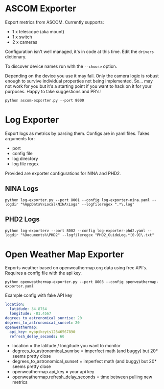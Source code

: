 # ASCOM Exporter
Export metrics from ASCOM.  Currently supports:
* 1 x telescope (aka mount)
* 1 x switch
* 2 x cameras

Configuration isn't well managed, it's in code at this time.  Edit the `drivers` dictionary.

To discover device names run with the `--choose` option.

Depending on the device you use it may fail.  Only the camera logic is robust enough to survive individual properties not being implemented.  So... may not work for you but it's a starting point if you want to hack on it for your purposes.  Happy to take suggestions and PR's!

```shell
python ascom-exporter.py --port 8000
```

# Log Exporter

Export logs as metrics by parsing them.  Configs are in yaml files.  Takes arguments for:
* port
* config file
* log directory
* log file regex

Provided are exporter configurations for NINA and PHD2.

## NINA Logs
```shell
python log-exporter.py --port 8001 --config log-exporter-nina.yaml --logdir "%AppData%\Local\NINA\Logs" --logfileregex ".*\.log"
```

## PHD2 Logs
```shell
python log-exporterv --port 8002 --config log-exporter-phd2.yaml --logdir "%Documents%\PHD2" --logfileregex "PHD2_GuideLog.*[0-9]\.txt"
```

# Open Weather Map Exporter

Exports weather based on openweathermap.org data using free API's.  Requires a config file with the api key.

```shell
python openweathermap-exporter.py --port 8003 --config openweathermap-exporter.yaml
```

Example config with fake API key
```yaml
location:
  latidude: 34.8754
  longitude: -81.4567
degrees_to_astronomical_sunrise: 20
degrees_to_astronomical_sunset: 20
openweathermap:
  api_key: myapikeyis12346567890
  refresh_delay_seconds: 60
```

* location = the latitude / longitude you want to monitor
* degrees_to_astronomical_sunrise = imperfect math (and buggy) but 20* seems pretty close
* degrees_to_astronomical_sunset = imperfect math (and buggy) but 20* seems pretty close
* openweathermap.api_key = your api key
* openweathermap.refresh_delay_seconds = time between pulling new metrics
